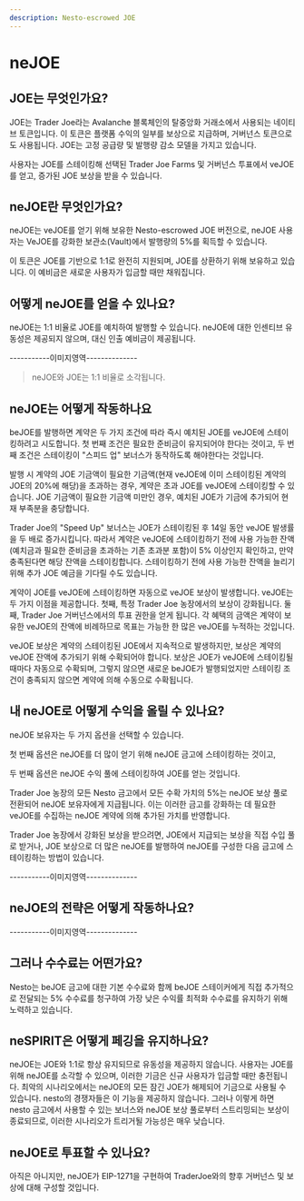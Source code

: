 ```yaml
---
description: Nesto-escrowed JOE
---
```


# neJOE

## JOE는 무엇인가요?

JOE는 Trader Joe라는 Avalanche 블록체인의 탈중앙화 거래소에서 사용되는 네이티브 토큰입니다. 이 토큰은 플랫폼 수익의 일부를 보상으로 지급하며, 거버넌스 토큰으로도 사용됩니다. JOE는 고정 공급량 및 발행량 감소 모델을 가지고 있습니다.&#x20;

사용자는 JOE를 스테이킹해 선택된 Trader Joe Farms 및 거버넌스 투표에서 veJOE를 얻고, 증가된 JOE 보상을 받을 수 있습니다.

## neJOE란 무엇인가요?

neJOE는 veJOE를 얻기 위해 보유한 Nesto-escrowed JOE 버전으로, neJOE 사용자는 VeJOE를 강화한 보관소(Vault)에서 발행량의 5%를 획득할 수 있습니다.&#x20;

이 토큰은 JOE를 기반으로 1:1로 완전히 지원되며, JOE를 상환하기 위해 보유하고 있습니다. 이 예비금은 새로운 사용자가 입금할 때만 채워집니다.

## 어떻게 neJOE를 얻을 수 있나요?

neJOE는 1:1 비율로 JOE를 예치하여 발행할 수 있습니다. neJOE에 대한 인센티브 유동성은 제공되지 않으며, 대신 인출 예비금이 제공됩니다.

\-----------이미지영역--------------

> neJOE와 JOE는 1:1 비율로 소각됩니다.

## neJOE는 어떻게 작동하나요

beJOE를 발행하면 계약은 두 가지 조건에 따라 즉시 예치된 JOE를 veJOE에 스테이킹하려고 시도합니다. 첫 번째 조건은 필요한 준비금이 유지되어야 한다는 것이고, 두 번째 조건은 스테이킹이 "스피드 업" 보너스가 동작하도록 해야한다는 것입니다.

발행 시 계약의 JOE 기금액이 필요한 기금액(현재 veJOE에 이미 스테이킹된 계약의 JOE의 20%에 해당)을 초과하는 경우, 계약은 초과 JOE를 veJOE에 스테이킹할 수 있습니다. JOE 기금액이 필요한 기금액 미만인 경우, 예치된 JOE가 기금에 추가되어 현재 부족분을 충당합니다.

Trader Joe의 "Speed Up" 보너스는 JOE가 스테이킹된 후 14일 동안 veJOE 발생률을 두 배로 증가시킵니다. 따라서 계약은 veJOE에 스테이킹하기 전에 사용 가능한 잔액(예치금과 필요한 준비금을 초과하는 기존 초과분 포함)이 5% 이상인지 확인하고, 만약 충족된다면 해당 잔액을 스테이킹합니다. 스테이킹하기 전에 사용 가능한 잔액을 늘리기 위해 추가 JOE 예금을 기다릴 수도 있습니다.

계약이 JOE를 veJOE에 스테이킹하면 자동으로 veJOE 보상이 발생합니다. veJOE는 두 가지 이점을 제공합니다. 첫째, 특정 Trader Joe 농장에서의 보상이 강화됩니다. 둘째, Trader Joe 거버넌스에서의 투표 권한을 얻게 됩니다. 각 혜택의 금액은 계약이 보유한 veJOE의 잔액에 비례하므로 목표는 가능한 한 많은 veJOE를 누적하는 것입니다.

veJOE 보상은 계약의 스테이킹된 JOE에서 지속적으로 발생하지만, 보상은 계약의 veJOE 잔액에 추가되기 위해 수확되어야 합니다. 보상은 JOE가 veJOE에 스테이킹될 때마다 자동으로 수확되며, 그렇지 않으면 새로운 beJOE가 발행되었지만 스테이킹 조건이 충족되지 않으면 계약에 의해 수동으로 수확됩니다.

## 내 neJOE로 어떻게 수익을 올릴 수 있나요?

neJOE 보유자는 두 가지 옵션을 선택할 수 있습니다.&#x20;

첫 번째 옵션은 neJOE를 더 많이 얻기 위해 neJOE 금고에 스테이킹하는 것이고,&#x20;

두 번째 옵션은 neJOE 수익 풀에 스테이킹하여 JOE를 얻는 것입니다.&#x20;

Trader Joe 농장의 모든 Nesto 금고에서 모든 수확 가치의 5%는 neJOE 보상 풀로 전환되어 neJOE 보유자에게 지급됩니다. 이는 이러한 금고를 강화하는 데 필요한 veJOE를 수집하는 neJOE 계약에 의해 추가된 가치를 반영합니다.

Trader Joe 농장에서 강화된 보상을 받으려면, JOE에서 지급되는 보상을 직접 수입 풀로 받거나, JOE 보상으로 더 많은 neJOE를 발행하여 neJOE를 구성한 다음 금고에 스테이킹하는 방법이 있습니다.

\-----------이미지영역--------------

## neJOE의 전략은 어떻게 작동하나요?

\-----------이미지영역--------------

## 그러나 수수료는 어떤가요?

Nesto는 beJOE 금고에 대한 기본 수수료와 함께 beJOE 스테이커에게 직접 추가적으로 전달되는 5% 수수료를 청구하여 가장 낮은 수익률 최적화 수수료를 유지하기 위해 노력하고 있습니다.

## neSPIRIT은 어떻게 페깅을 유지하나요?

neJOE는 JOE와 1:1로 항상 유지되므로 유동성을 제공하지 않습니다. 사용자는 JOE를 위해 neJOE를 소각할 수 있으며, 이러한 기금은 신규 사용자가 입금할 때만 충전됩니다. 최악의 시나리오에서는 neJOE의 모든 잠긴 JOE가 해제되어 기금으로 사용될 수 있습니다. nesto의 경쟁자들은 이 기능을 제공하지 않습니다. 그러나 이렇게 하면 nesto 금고에서 사용할 수 있는 보너스와 neJOE 보상 풀로부터 스트리밍되는 보상이 종료되므로, 이러한 시나리오가 트리거될 가능성은 매우 낮습니다.

## neJOE로 투표할 수 있나요?

아직은 아니지만, neJOE가 EIP-1271을 구현하여 TraderJoe와의 향후 거버넌스 및 보상에 대해 구성할 것입니다.
